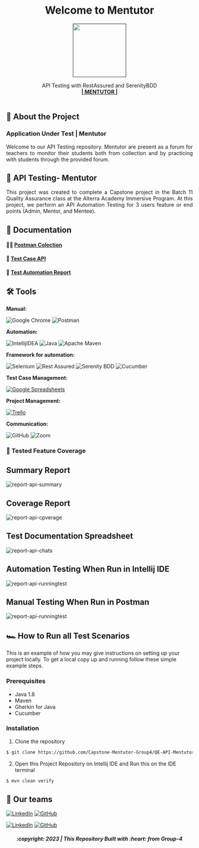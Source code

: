 <div align="center">
  <h1>Welcome to Mentutor</h1>

<a href="">
    <img src="./todoist-logo.png" width="144" height="144">
  </a>

  <p align="center">
    API Testing with RestAssured and SerenityBDD
    <br />
    <a href="https://mentutor.altapro.online/"><strong>| MENTUTOR |</strong></a>
    <br />
    <br />
  </p>
</div>

## 📑 About the Project
### Application Under Test | Mentutor
<p align="justify">Welcome to our API Testing repository. Mentutor are present as a forum for teachers to monitor their students both from collection and by practicing with students through the provided forum.

## 📑 API Testing- Mentutor
<p align="justify">This project was created to complete a Capstone project in the Batch 11 Quality Assurance class at the Alterra Academy Immersive Program. At this project, we perform an API Automation Testing for 3 users feature or end points (Admin, Mentor, and Mentee).</p>

## 📓 Documentation
#### 👨‍🚀   [Postman Colection](https://www.postman.com/interstellar-space-651335/workspace/team-workspace)
#### 👀   [Test Case API](https://docs.google.com/spreadsheets/d/1qDjXGXzpuRLn5kblI5l44qolbbaMzUMSLN_zMVlE7FU/edit#gid=0)
#### 📝   [Test Automation Report](https://github.com/Capstone-Mentutor-Group4/QE-API-Mentutor.git)


## 🛠 Tools
**Manual:**

![Google Chrome](https://img.shields.io/badge/Google%20Chrome-4285F4?style=for-the-badge&logo=GoogleChrome&logoColor=white)
![Postman](https://img.shields.io/badge/Postman-FF6C37?style=for-the-badge&logo=postman&logoColor=white)

**Automation:**

![IntellijIDEA](https://img.shields.io/badge/IntelliJIDEA-000000.svg?style=for-the-badge&logo=intellij-idea&logoColor=white)
![Java](https://img.shields.io/badge/java-%23ED8B00.svg?style=for-the-badge&logo=java&logoColor=white)
![Apache Maven](https://img.shields.io/badge/Apache%20Maven-C71A36?style=for-the-badge&logo=Apache%20Maven&logoColor=white)

**Framework for automation:**

![Selenium](https://img.shields.io/badge/-selenium-%43B02A?style=for-the-badge&logo=selenium&logoColor=white)
![Rest Assured](https://img.shields.io/badge/-rest%20assured-000000?style=for-the-badge&logoColor=black)
![Serenity BDD](https://img.shields.io/badge/-serenity%20bdd-16a67a?style=for-the-badge&logoColor=black)
![Cucumber](https://img.shields.io/badge/-cucumber-4bc47b?style=for-the-badge&logoColor=black)

**Test Case Management:**

[![Google Spreadsheets](https://img.shields.io/badge/-Google%20Spreadsheets-4bc47b?style=for-the-badge&logoColor=black)](https://docs.google.com/spreadsheets/d/1qDjXGXzpuRLn5kblI5l44qolbbaMzUMSLN_zMVlE7FU/edit#gid=0)

**Project Management:**

[![Trello](https://img.shields.io/badge/Trello-%23026AA7.svg?style=for-the-badge&logo=Trello&logoColor=white)](https://trello.com/b/L3cmVsCq)

**Communication:**

![GitHub](https://img.shields.io/badge/github%20Project-%23121011.svg?style=for-the-badge&logo=github&logoColor=white)
![Zoom](https://img.shields.io/badge/Zoom-2D8CFF?style=for-the-badge&logo=zoom&logoColor=white)


### 💫 Tested Feature Coverage

## Summary Report
![report-api-summary]()

## Coverage Report
![report-api-cpverage]()

## Test Documentation Spreadsheet
![report-api-chats]()

## Automation Testing When Run in Intellij IDE
![report-api-runningtest]()

## Manual Testing When Run in Postman
![report-api-runningtest]()

## 🏎️ How to Run all Test Scenarios

This is an example of how you may give instructions on setting up your project locally.
To get a local copy up and running follow these simple example steps.

### Prerequisites

- Java 1.8
- Maven
- Gherkin for Java
- Cucumber

### Installation

1. Clone the repository
```bash
$ git clone https://github.com/Capstone-Mentutor-Group4/QE-API-Mentutor.git
```
2. Open  this Project Repository on Intellij IDE and Run this on the IDE terminal
```bash
$ mvn clean verify
```

## 📱 Our teams

[![LinkedIn](https://img.shields.io/badge/-Fahrul%20Rozi-white?style=for-the-badge&logo=linkedin&logoColor=blue)](https://www.linkedin.com/in/rolando-tigor-b02565173)
[![GitHub](https://img.shields.io/badge/-FahrulRozi-white?style=for-the-badge&logo=github&logoColor=black)](https://github.com/tigorrr4/)

[![LinkedIn](https://img.shields.io/badge/-Wahid%20Abdul%20Azis-white?style=for-the-badge&logo=linkedin&logoColor=blue)](https://www.linkedin.com/in/mkhairul-fahmi-rasyidin-0723411ba)
[![GitHub](https://img.shields.io/badge/-WahidAbdulAzis-white?style=for-the-badge&logo=github&logoColor=black)](https://github.com/sultanjoss/)

<h5>
<p align="center">:copyright: 2023 | This Repository Built with :heart: from Group-4</p>
</h5>
